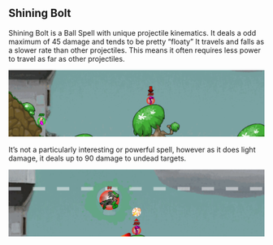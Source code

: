 ## Shining Bolt


Shining Bolt is a Ball Spell with unique projectile kinematics. It deals a odd maximum of 45 damage and tends to be pretty “floaty” It travels and falls as a slower rate than other projectiles. This means it often requires less power to travel as far as other projectiles.


![sbolt](https://raw.githubusercontent.com/1IlIl/wikidata/main/overlight/gifs/sbolt.gif)


It’s not a particularly interesting or powerful spell, however as it does light damage, it deals up to 90 damage to undead targets.


![sbolt2](https://raw.githubusercontent.com/1IlIl/wikidata/main/overlight/gifs/sbolt2.gif)



